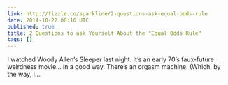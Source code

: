 ```yaml
---
link: http://fizzle.co/sparkline/2-questions-ask-equal-odds-rule
date: 2014-10-22 00:16 UTC
published: true
title: 2 Questions to ask Yourself About the "Equal Odds Rule"
tags: []
---
```


I watched Woody Allen’s Sleeper last night. It’s an early 70’s faux-future weirdness movie… in a good way. There’s an orgasm machine.
(Which, by the way, I…
